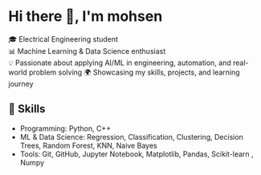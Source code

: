 # Hi there 👋, I'm mohsen

🎓 Electrical Engineering student    
📊 Machine Learning & Data Science enthusiast  
💡 Passionate about applying AI/ML in engineering, automation, and real-world problem solving
🌍 Showcasing my skills, projects, and learning journey
## 🔧 Skills
- Programming: Python, C++ 
- ML & Data Science: Regression, Classification, Clustering, Decision Trees, Random Forest, KNN, Naive Bayes  
- Tools: Git, GitHub, Jupyter Notebook, Matplotlib, Pandas, Scikit-learn , Numpy 


